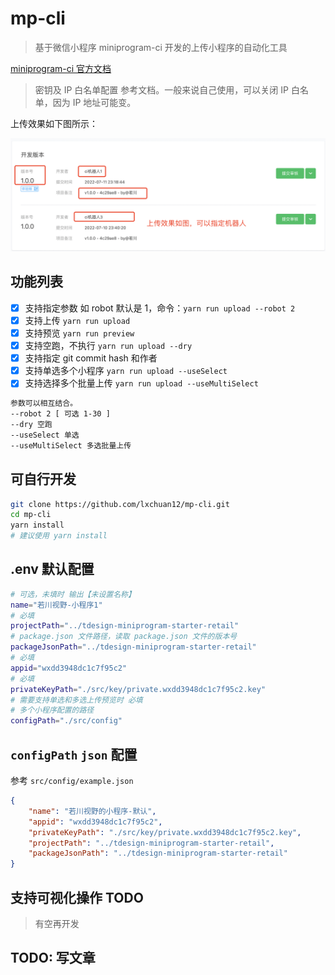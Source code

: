 # mp-cli

> 基于微信小程序 miniprogram-ci 开发的上传小程序的自动化工具

[miniprogram-ci 官方文档](https://developers.weixin.qq.com/miniprogram/dev/devtools/ci.html)

> 密钥及 IP 白名单配置 参考文档。一般来说自己使用，可以关闭 IP 白名单，因为 IP 地址可能变。

上传效果如下图所示：

![上传效果](./images/upload.png)

## 功能列表

-   [x] 支持指定参数 如 robot 默认是 1，命令：`yarn run upload --robot 2`
-   [x] 支持上传 `yarn run upload`
-   [x] 支持预览 `yarn run preview`
-   [x] 支持空跑，不执行 `yarn run upload --dry`
-   [x] 支持指定 git commit hash 和作者
-   [x] 支持单选多个小程序 `yarn run upload --useSelect`
-   [x] 支持选择多个批量上传 `yarn run upload --useMultiSelect`

```bash
参数可以相互结合。
--robot 2 [ 可选 1-30 ]
--dry 空跑
--useSelect 单选
--useMultiSelect 多选批量上传
```

## 可自行开发

```sh
git clone https://github.com/lxchuan12/mp-cli.git
cd mp-cli
yarn install
# 建议使用 yarn install
```

## .env 默认配置

```sh
# 可选，未填时 输出【未设置名称】
name="若川视野-小程序1"
# 必填
projectPath="../tdesign-miniprogram-starter-retail"
# package.json 文件路径，读取 package.json 文件的版本号
packageJsonPath="../tdesign-miniprogram-starter-retail"
# 必填
appid="wxdd3948dc1c7f95c2"
# 必填
privateKeyPath="./src/key/private.wxdd3948dc1c7f95c2.key"
# 需要支持单选和多选上传预览时 必填
# 多个小程序配置的路径
configPath="./src/config"
```

## `configPath` `json` 配置

参考 `src/config/example.json`

```json
{
	"name": "若川视野的小程序-默认",
	"appid": "wxdd3948dc1c7f95c2",
	"privateKeyPath": "./src/key/private.wxdd3948dc1c7f95c2.key",
	"projectPath": "../tdesign-miniprogram-starter-retail",
	"packageJsonPath": "../tdesign-miniprogram-starter-retail"
}
```

## 支持可视化操作 TODO

> 有空再开发

## TODO: 写文章
